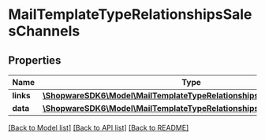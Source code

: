 # MailTemplateTypeRelationshipsSalesChannels

## Properties
Name | Type | Description | Notes
------------ | ------------- | ------------- | -------------
**links** | [**\ShopwareSDK6\Model\MailTemplateTypeRelationshipsSalesChannelsLinks**](MailTemplateTypeRelationshipsSalesChannelsLinks.md) |  | [optional] 
**data** | [**\ShopwareSDK6\Model\MailTemplateTypeRelationshipsSalesChannelsData[]**](MailTemplateTypeRelationshipsSalesChannelsData.md) |  | [optional] 

[[Back to Model list]](../../README.md#documentation-for-models) [[Back to API list]](../../README.md#documentation-for-api-endpoints) [[Back to README]](../../README.md)

